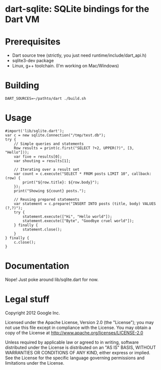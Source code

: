 dart-sqlite: SQLite bindings for the Dart VM
============================================

# Prerequisites
  * Dart source tree (strictly, you just need runtime/include/dart_api.h)
  * sqlite3-dev package
  * Linux, g++ toolchain. (I'm working on Mac/Windows)

# Building
    DART_SOURCES=~/pathto/dart ./build.sh

# Usage
    #import('lib/sqlite.dart');
    var c = new sqlite.Connection("/tmp/test.db");
    try {
    	// Simple queries and statements
        Row results = print(c.first("SELECT ?+2, UPPER(?)", [3, "Hello"]));
        var five = results[0];
        var shouting = results[1];

        // Iterating over a result set
		var count = c.execute("SELECT * FROM posts LIMIT 10", callback: (row) {
			print("${row.title}: ${row.body}");
		});
		print("Showing ${count} posts.");

		// Reusing prepared statements
		var statement = c.prepare("INSERT INTO posts (title, body) VALUES (?,?)");
		try {
			statement.execute(["Hi", "Hello world"]);
			statement.execute(["Byte", "Goodbye cruel world"]);
		} finally {
			statement.close();
		}
	} finally {
		c.close();
	}
    
# Documentation
Nope! Just poke around lib/sqlite.dart for now.

# Legal stuff
Copyright 2012 Google Inc.

Licensed under the Apache License, Version 2.0 (the "License");
you may not use this file except in compliance with the License.
You may obtain a copy of the License at http://www.apache.org/licenses/LICENSE-2.0

Unless required by applicable law or agreed to in writing, software
distributed under the License is distributed on an "AS IS" BASIS,
WITHOUT WARRANTIES OR CONDITIONS OF ANY KIND, either express or implied.
See the License for the specific language governing permissions and
limitations under the License.

